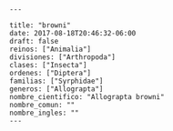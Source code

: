 
      ---

      title: "browni"
      date: 2017-08-18T20:46:32-06:00
      draft: false
      reinos: ["Animalia"]
      divisiones: ["Arthropoda"]
      clases: ["Insecta"]
      ordenes: ["Diptera"]
      familias: ["Syrphidae"]
      generos: ["Allograpta"]
      nombre_cientifico: "Allograpta browni"
      nombre_comun: ""
      nombre_ingles: ""
      ---

      